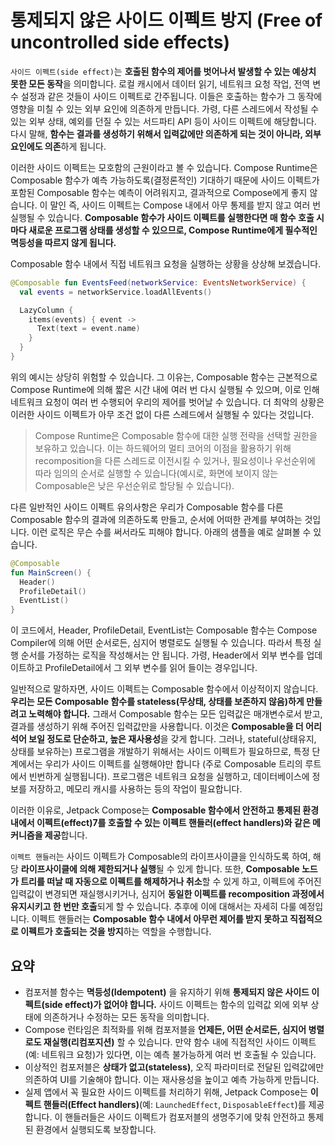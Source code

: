 # 통제되지 않은 사이드 이펙트 방지 (Free of uncontrolled side effects)

`사이드 이펙트(side effect)`는 **호출된 함수의 제어를 벗어나서 발생할 수 있는 예상치 못한 모든 동작**을 의미합니다. 로컬 캐시에서 데이터 읽기, 네트워크 요청 작업, 전역 변수 설정과 같은 것들이 사이드 이펙트로 간주됩니다. 이들은 호출하는 함수가 그 동작에 영향을 미칠 수 있는 외부 요인에 의존하게 만듭니다. 가령, 다른 스레드에서 작성될 수 있는 외부 상태, 예외를 던질 수 있는 서드파티 API 등이 사이드 이펙트에 해당합니다. 다시 말해, **함수는 결과를 생성하기 위해서 입력값에만 의존하게 되는 것이 아니라, 외부 요인에도 의존**하게 됩니다.


이러한 사이드 이펙트는 모호함의 근원이라고 볼 수 있습니다. Compose Runtime은 Composable 함수가 예측 가능하도록(결정론적인) 기대하기 때문에 사이드 이펙트가 포함된 Composable 함수는 예측이 어려워지고, 결과적으로 Compose에게 좋지 않습니다. 이 말인 즉, 사이드 이펙트는 Compose 내에서 아무 통제를 받지 않고 여러 번 실행될 수 있습니다. **Composable 함수가 사이드 이펙트를 실행한다면 매 함수 호출 시마다 새로운 프로그램 상태를 생성할 수 있으므로, Compose Runtime에게 필수적인 멱등성을 따르지 않게 됩니다.**


Composable 함수 내에서 직접 네트워크 요청을 실행하는 상황을 상상해 보겠습니다.

```kotlin
@Composable fun EventsFeed(networkService: EventsNetworkService) {
  val events = networkService.loadAllEvents()

  LazyColumn {
    items(events) { event ->
      Text(text = event.name)
    }
  }
}
```

위의 예시는 상당히 위험할 수 있습니다. 그 이유는, Composable 함수는 근본적으로 Compose Runtime에 의해 짧은 시간 내에 여러 번 다시 실행될 수 있으며, 이로 인해 네트워크 요청이 여러 번 수행되어 우리의 제어를 벗어날 수 있습니다. 더 최악의 상황은 이러한 사이드 이펙트가 아무 조건 없이 다른 스레드에서 실행될 수 있다는 것입니다.


> Compose Runtime은 Composable 함수에 대한 실행 전략을 선택할 권한을 보유하고 있습니다. 이는 하드웨어의 멀티 코어의 이점을 활용하기 위해 recomposition을 다른 스레드로 이전시킬 수 있거나, 필요성이나 우선순위에 따라 임의의 순서로 실행할 수 있습니다(예시로, 화면에 보이지 않는 Composable은 낮은 우선순위로 할당될 수 있습니다).


다른 일반적인 사이드 이펙트 유의사항은 우리가 Composable 함수를 다른 Composable 함수의 결과에 의존하도록 만들고, 순서에 어떠한 관계를 부여하는 것입니다. 이런 로직은 무슨 수를 써서라도 피해야 합니다. 아래의 샘플을 예로 살펴볼 수 있습니다.

```kotlin
@Composable
fun MainScreen() {
  Header()
  ProfileDetail()
  EventList()
}
```

이 코드에서, Header, ProfileDetail, EventList는 Composable 함수는 Compose Compiler에 의해 어떤 순서로든, 심지어 병렬로도 실행될 수 있습니다. 따라서 특정 실행 순서를 가정하는 로직을 작성해서는 안 됩니다. 가령, Header에서 외부 변수를 업데이트하고 ProfileDetail에서 그 외부 변수를 읽어 들이는 경우입니다.

일반적으로 말하자면, 사이드 이펙트는 Composable 함수에서 이상적이지 않습니다. **우리는 모든 Composable 함수를 stateless(무상태, 상태를 보존하지 않음)하게 만들려고 노력해야 합니다.** 그래서 Composable 함수는 모든 입력값은 매개변수로서 받고, 결과를 생성하기 위해 주어진 입력값만을 사용합니다. 이것은 **Composable을 더 어리석어 보일 정도로 단순하고, 높은 재사용성**을 갖게 합니다. 그러나, stateful(상태유지, 상태를 보유하는) 프로그램을 개발하기 위해서는 사이드 이펙트가 필요하므로, 특정 단계에서는 우리가 사이드 이펙트를 실행해야만 합니다 (주로 Composable 트리의 루트에서 빈번하게 실행됩니다). 프로그램은 네트워크 요청을 실행하고, 데이터베이스에 정보를 저장하고, 메모리 캐시를 사용하는 등의 작업이 필요합니다.


이러한 이유로, Jetpack Compose는 **Composable 함수에서 안전하고 통제된 환경 내에서 이펙트(effect)7를 호출할 수 있는 이펙트 핸들러(effect handlers)와 같은 메커니즘을 제공**합니다.


`이펙트 핸들러`는 사이드 이펙트가 Composable의 라이프사이클을 인식하도록 하여, 해당 **라이프사이클에 의해 제한되거나 실행**될 수 있게 합니다. 또한, **Composable 노드가 트리를 떠날 때 자동으로 이펙트를 해제하거나 취소**할 수 있게 하고, 이펙트에 주어진 입력값이 변경되면 재실행시키거나, 심지어 **동일한 이펙트를 recomposition 과정에서 유지시키고 한 번만 호출**되게 할 수 있습니다. 추후에 이에 대해서는 자세히 다룰 예정입니다. 이펙트 핸들러는 **Composable 함수 내에서 아무런 제어를 받지 못하고 직접적으로 이펙트가 호출되는 것을 방지**하는 역할을 수행합니다.


## 요약
* 컴포저블 함수는 **멱등성(Idempotent)** 을 유지하기 위해 **통제되지 않은 사이드 이펙트(side effect)가 없어야 합니다.** 사이드 이펙트는 함수의 입력값 외에 외부 상태에 의존하거나 수정하는 모든 동작을 의미합니다.
* Compose 런타임은 최적화를 위해 컴포저블을 **언제든, 어떤 순서로든, 심지어 병렬로도 재실행(리컴포지션)** 할 수 있습니다. 만약 함수 내에 직접적인 사이드 이펙트(예: 네트워크 요청)가 있다면, 이는 예측 불가능하게 여러 번 호출될 수 있습니다.
* 이상적인 컴포저블은 **상태가 없고(stateless)**, 오직 파라미터로 전달된 입력값에만 의존하여 UI를 기술해야 합니다. 이는 재사용성을 높이고 예측 가능하게 만듭니다.
* 실제 앱에서 꼭 필요한 사이드 이펙트를 처리하기 위해, Jetpack Compose는 **이펙트 핸들러(Effect handlers)**(예: `LaunchedEffect`, `DisposableEffect`)를 제공합니다. 이 핸들러들은 사이드 이펙트가 컴포저블의 생명주기에 맞춰 안전하고 통제된 환경에서 실행되도록 보장합니다.